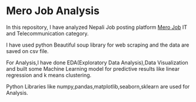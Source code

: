 
# Mero Job Analysis

In this repository, I have analyzed Nepali Job posting platform [Mero Job](https://merojob.com) IT and Telecommunication category.

I have used python Beautiful soup library for web scraping and the data are saved on csv file.

For Analysis,I have done EDA(Exploratory Data Analysis),Data Visualization and  built some  Machine Learning model for predictive results like linear regression and k means clustering.

Python Libraries like numpy,pandas,matplotlib,seaborn,sklearn are used for Analysis.

